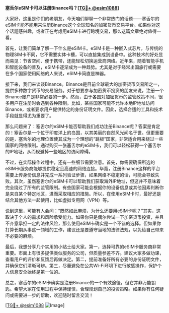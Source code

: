 **塞舌尔eSIM卡可以注册Binance吗？[[TG💪+ @esim1088](https://t.me/s/esim1088)]**

大家好，这里是你们的老朋友，今天咱们聊聊一个非常热门的话题——塞舌尔的eSIM卡能不能用来注册Binance这个全球知名的加密货币交易平台。如果你对这个话题感兴趣，或者正在考虑用eSIM卡进行跨境交易，那么这篇文章绝对值得一看。

首先，让我们简单了解一下什么是eSIM卡。eSIM卡是一种嵌入式芯片，与传统的物理SIM卡不同，它不需要实体卡槽，可以直接集成到设备中。这种技术的好处显而易见：节省空间、便于携带，还能轻松切换运营商网络。近年来，随着智能手机和智能设备的普及，eSIM卡逐渐成为一种趋势。尤其是对于经常出国旅行或需要在多个国家使用网络的人来说，eSIM卡简直是神器。

接下来，我们来谈谈Binance。Binance是目前全球最大的加密货币交易所之一，提供多种数字货币的交易服务。对于想要参与加密货币投资的朋友来说，注册一个Binance账户是非常必要的一步。然而，由于各国对加密货币的监管政策不同，很多用户在注册时会遇到各种限制。比如，某些国家可能不允许本地IP地址访问Binance，或者要求用户提供特定的身份证明文件。因此，选择合适的工具和技术手段就显得尤为重要了。

那么问题来了：塞舌尔的eSIM卡能否帮助我们成功注册Binance呢？答案是肯定的！塞舌尔是一个位于印度洋上的岛国，以其美丽的自然风光闻名于世。但更重要的是，塞舌尔的地理位置使其成为一个理想的“跳板”国家，非常适合用来绕过一些国家的网络限制。通过购买一张塞舌尔的eSIM卡，我们可以轻松获得一个塞舌尔的IP地址，从而规避掉一些地区的访问障碍。

不过，在实际操作过程中，还有一些细节需要注意。首先，你需要确保所选的eSIM卡服务商能够提供稳定且高速的网络连接。毕竟，注册Binance这样的平台需要上传身份信息并完成一系列验证步骤，如果网络不稳定的话，可能会导致失败。其次，虽然塞舌尔的eSIM卡可以帮助我们获取海外IP地址，但这并不意味着完全绕过了所有的监管限制。有些国家可能会根据你的设备信息或其他因素判断你是来自某个特定地区，进而采取相应的措施。所以，在使用eSIM卡时，最好还是结合其他方法一起使用，比如虚拟专用网（VPN）等。

说到这里，可能有人会问：“既然如此麻烦，为什么还要用eSIM卡呢？”其实，这取决于个人的需求和风险承受能力。如果你只是偶尔尝试一下加密货币投资，并且不介意承担一定的法律风险，那么使用eSIM卡确实是一个不错的选择。但如果你打算长期从事这一领域的工作，建议还是要遵守当地的法律法规，以免给自己带来不必要的麻烦。

最后，我想分享几个实用的小贴士给大家。第一，选择可靠的eSIM卡服务商非常重要。市面上有很多提供类似服务的公司，但质量参差不齐。建议大家多做功课，查看用户的评价和反馈后再做决定。第二，提前准备好所有必要的身份证明文件，并确保它们清晰可辨。第三，尽量避免在公共Wi-Fi环境下进行敏感操作，保护个人信息安全始终是第一位的。

总之，塞舌尔的eSIM卡确实是注册Binance的一个有效途径，但它并非万能钥匙。希望大家在使用过程中保持谨慎，合理规划自己的投资策略。如果你有任何疑问或需要进一步的帮助，欢迎随时留言交流！

[[TG💪+ @esim1088](https://t.me/s/esim1088) ![Image](https://i.postimg.cc/4NQfJmqS/Snipaste-2025-05-13-00-14-12.png)]